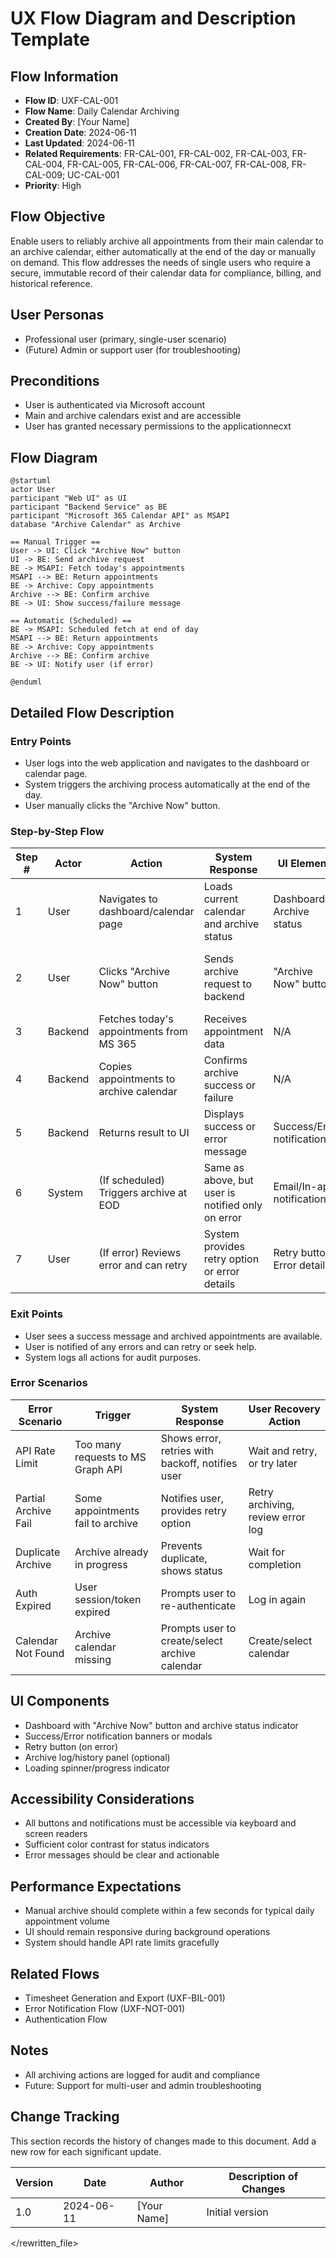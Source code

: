# UX Flow Diagram and Description Template

## Flow Information
- **Flow ID**: UXF-CAL-001
- **Flow Name**: Daily Calendar Archiving
- **Created By**: [Your Name]
- **Creation Date**: 2024-06-11
- **Last Updated**: 2024-06-11
- **Related Requirements**: FR-CAL-001, FR-CAL-002, FR-CAL-003, FR-CAL-004, FR-CAL-005, FR-CAL-006, FR-CAL-007, FR-CAL-008, FR-CAL-009; UC-CAL-001
- **Priority**: High

## Flow Objective
Enable users to reliably archive all appointments from their main calendar to an archive calendar, either automatically at the end of the day or manually on demand. This flow addresses the needs of single users who require a secure, immutable record of their calendar data for compliance, billing, and historical reference.

## User Personas
- Professional user (primary, single-user scenario)
- (Future) Admin or support user (for troubleshooting)

## Preconditions
- User is authenticated via Microsoft account
- Main and archive calendars exist and are accessible
- User has granted necessary permissions to the applicationnecxt 

## Flow Diagram
```
@startuml
actor User
participant "Web UI" as UI
participant "Backend Service" as BE
participant "Microsoft 365 Calendar API" as MSAPI
database "Archive Calendar" as Archive

== Manual Trigger ==
User -> UI: Click "Archive Now" button
UI -> BE: Send archive request
BE -> MSAPI: Fetch today's appointments
MSAPI --> BE: Return appointments
BE -> Archive: Copy appointments
Archive --> BE: Confirm archive
BE -> UI: Show success/failure message

== Automatic (Scheduled) ==
BE -> MSAPI: Scheduled fetch at end of day
MSAPI --> BE: Return appointments
BE -> Archive: Copy appointments
Archive --> BE: Confirm archive
BE -> UI: Notify user (if error)

@enduml
```

## Detailed Flow Description

### Entry Points
- User logs into the web application and navigates to the dashboard or calendar page.
- System triggers the archiving process automatically at the end of the day.
- User manually clicks the "Archive Now" button.

### Step-by-Step Flow

| Step # | Actor        | Action                                      | System Response                                      | UI Elements                | Notes                                  |
|--------|--------------|---------------------------------------------|------------------------------------------------------|----------------------------|----------------------------------------|
| 1      | User         | Navigates to dashboard/calendar page        | Loads current calendar and archive status             | Dashboard, Archive status  |                                        |
| 2      | User         | Clicks "Archive Now" button                 | Sends archive request to backend                      | "Archive Now" button       | Manual trigger; can also be scheduled  |
| 3      | Backend      | Fetches today's appointments from MS 365    | Receives appointment data                            | N/A                        | Uses Microsoft Graph API               |
| 4      | Backend      | Copies appointments to archive calendar     | Confirms archive success or failure                   | N/A                        | Handles duplicates, overlaps, errors   |
| 5      | Backend      | Returns result to UI                        | Displays success or error message                     | Success/Error notification |                                        |
| 6      | System       | (If scheduled) Triggers archive at EOD      | Same as above, but user is notified only on error     | Email/In-app notification  |                                        |
| 7      | User         | (If error) Reviews error and can retry      | System provides retry option or error details         | Retry button, Error details|                                        |

### Exit Points
- User sees a success message and archived appointments are available.
- User is notified of any errors and can retry or seek help.
- System logs all actions for audit purposes.

### Error Scenarios

| Error Scenario         | Trigger                                 | System Response                                 | User Recovery Action                |
|-----------------------|-----------------------------------------|------------------------------------------------|-------------------------------------|
| API Rate Limit        | Too many requests to MS Graph API       | Shows error, retries with backoff, notifies user| Wait and retry, or try later        |
| Partial Archive Fail  | Some appointments fail to archive       | Notifies user, provides retry option            | Retry archiving, review error log   |
| Duplicate Archive     | Archive already in progress             | Prevents duplicate, shows status                | Wait for completion                 |
| Auth Expired          | User session/token expired              | Prompts user to re-authenticate                 | Log in again                        |
| Calendar Not Found    | Archive calendar missing                | Prompts user to create/select archive calendar  | Create/select calendar              |

## UI Components
- Dashboard with "Archive Now" button and archive status indicator
- Success/Error notification banners or modals
- Retry button (on error)
- Archive log/history panel (optional)
- Loading spinner/progress indicator

## Accessibility Considerations
- All buttons and notifications must be accessible via keyboard and screen readers
- Sufficient color contrast for status indicators
- Error messages should be clear and actionable

## Performance Expectations
- Manual archive should complete within a few seconds for typical daily appointment volume
- UI should remain responsive during background operations
- System should handle API rate limits gracefully

## Related Flows
- Timesheet Generation and Export (UXF-BIL-001)
- Error Notification Flow (UXF-NOT-001)
- Authentication Flow

## Notes
- All archiving actions are logged for audit and compliance
- Future: Support for multi-user and admin troubleshooting

## Change Tracking

This section records the history of changes made to this document. Add a new row for each significant update.

| Version | Date       | Author      | Description of Changes         |
|---------|------------|-------------|-------------------------------|
| 1.0     | 2024-06-11 | [Your Name] | Initial version               |

</rewritten_file> 